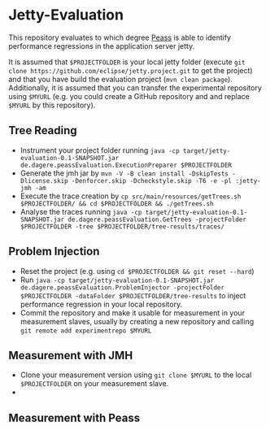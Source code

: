 # Jetty-Evaluation

This repository evaluates to which degree [Peass](https://github.com/DaGeRe/peass) is able to identify performance regressions in the application server jetty.

It is assumed that `$PROJECTFOLDER` is your local jetty folder (execute `git clone https://github.com/eclipse/jetty.project.git` to get the project) and that you have build the evaluation project (`mvn clean package`). Additionally, it is assumed that you can transfer the experimental repository using `$MYURL` (e.g. you could create a GitHub repository and and replace `$MYURL` by this repository).

## Tree Reading

- Instrument your project folder running `java -cp target/jetty-evaluation-0.1-SNAPSHOT.jar de.dagere.peassEvaluation.ExecutionPreparer $PROJECTFOLDER`
- Generate the jmh jar by `mvn -V -B clean install -DskipTests -Dlicense.skip -Denforcer.skip -Dcheckstyle.skip -T6 -e -pl :jetty-jmh -am`
- Execute the trace creation by `cp src/main/resources/getTrees.sh $PROJECTFOLDER/ && cd $PROJECTFOLDER && ./getTrees.sh`
- Analyse the traces running `java -cp target/jetty-evaluation-0.1-SNAPSHOT.jar de.dagere.peassEvaluation.GetTrees -projectFolder $PROJECTFOLDER -tree $PROJECTFOLDER/tree-results/traces/`

## Problem Injection

- Reset the project (e.g. using `cd $PROJECTFOLDER && git reset --hard`)
- Run `java -cp target/jetty-evaluation-0.1-SNAPSHOT.jar de.dagere.peassEvaluation.ProblemInjector -projectFolder $PROJECTFOLDER -dataFolder $PROJECTFOLDER/tree-results` to inject performance regression in your local repository.
- Commit the repository and make it usable for measurement in your measurement slaves, usually by creating a new repository and calling `git remote add experimentrepo $MYURL`

## Measurement with JMH

- Clone your measurement version using `git clone $MYURL` to the local `$PROJECTFOLDER` on your measurement slave.
- 


## Measurement with Peass
